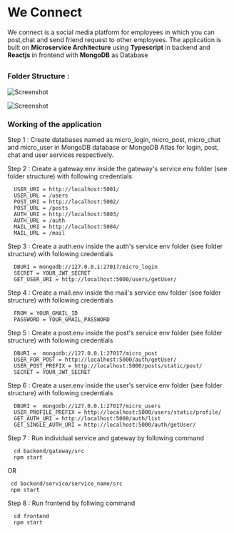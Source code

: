 # We Connect
We connect is a social media platform for employees in which you can post,chat and send friend request to other employees.
The application is built on **Microservice Architecture** using **Typescript** in backend and **Reactjs** in frontend with **MongoDB** as Database
##

### Folder Structure :

![Screenshot](https://github.com/imyogeshgaur/social-app-micro/blob/master/screenshots/Screenshot%20(90).png)

![Screenshot](https://github.com/imyogeshgaur/social-app-micro/blob/master/screenshots/Screenshot%20(91).png)

### Working of the application
Step 1 : Create databases named as micro_login, micro_post, micro_chat and micro_user in MongoDB database or MongoDB Atlas for login, post, chat and user services respectively.

Step 2 : Create a gateway.env inside the gateway's service env folder (see folder structure) with following credentials
  ```
    USER_URI = http://localhost:5001/
    USER_URL = /users
    POST_URI = http://localhost:5002/
    POST_URL = /posts
    AUTH_URI = http://localhost:5003/
    AUTH_URL = /auth
    MAIL_URI = http://localhost:5004/
    MAIL_URL = /mail
  ```
Step 3 : Create a auth.env inside the auth's service env folder (see folder structure) with following credentials
```
  DBURI = mongodb://127.0.0.1:27017/micro_login
  SECRET = YOUR_JWT_SECRET
  GET_USER_URI = http://localhost:5000/users/getUser/
```
Step 4 : Create a mail.env inside the mail's service env folder (see folder structure) with following credentials
```
  FROM = YOUR_GMAIL_ID
  PASSWORD = YOUR_GMAIL_PASSWORD
```
Step 5 : Create a post.env inside the post's service env folder (see folder structure) with following credentials
```
  DBURI =  mongodb://127.0.0.1:27017/micro_post
  USER_FOR_POST = http://localhost:5000/auth/getUser/
  USER_POST_PREFIX = http://localhost:5000/posts/static/post/
  SECRET = YOUR_JWT_SECRET
```
Step 6 : Create a user.env inside the user's service env folder (see folder structure) with following credentials
```
  DBURI =  mongodb://127.0.0.1:27017/micro_users
  USER_PROFILE_PREFIX = http://localhost:5000/users/static/profile/
  GET_AUTH_URI = http://localhost:5000/auth/list
  GET_SINGLE_AUTH_URI = http://localhost:5000/auth/getUser/
```
Step 7 : Run individual service and gateway by following command
```
  cd backend/gateway/src
  npm start
```
OR

```
 cd backend/service/service_name/src
 npm start
```
Step 8 : Run frontend by follwing command
```
  cd frontend
  npm start
```
